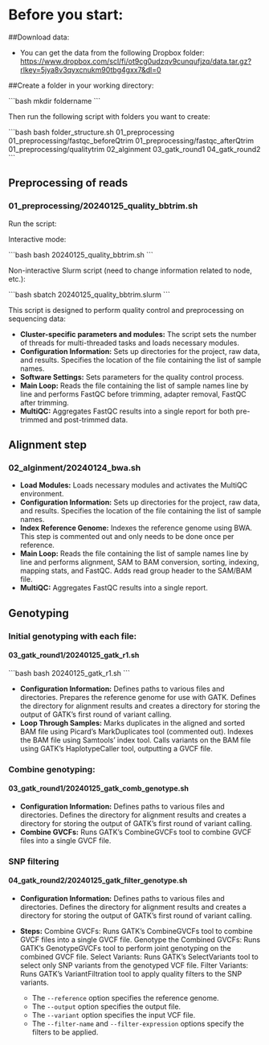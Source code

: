 # Before you start:
##Download data:
- You can get the data from the following Dropbox folder: https://www.dropbox.com/scl/fi/ot9cg0udzqv9cunqufjzq/data.tar.gz?rlkey=5jya8v3qyxcnukm90tbg4gxx7&dl=0

##Create a folder in your working directory:

\```bash
mkdir foldername
\```

Then run the following script with folders you want to create:

\```bash
bash folder_structure.sh 01_preprocessing 01_preprocessing/fastqc_beforeQtrim 01_preprocessing/fastqc_afterQtrim 01_preprocessing/qualitytrim 02_alginment 03_gatk_round1 04_gatk_round2
\```

## Preprocessing of reads

### 01_preprocessing/20240125_quality_bbtrim.sh

Run the script:

Interactive mode:

\```bash
bash 20240125_quality_bbtrim.sh
\```

Non-interactive Slurm script (need to change information related to node, etc.):

\```bash
sbatch 20240125_quality_bbtrim.slurm
\```

This script is designed to perform quality control and preprocessing on sequencing data:

- **Cluster-specific parameters and modules:** The script sets the number of threads for multi-threaded tasks and loads necessary modules.
- **Configuration Information:** Sets up directories for the project, raw data, and results. Specifies the location of the file containing the list of sample names.
- **Software Settings:** Sets parameters for the quality control process.
- **Main Loop:** Reads the file containing the list of sample names line by line and performs FastQC before trimming, adapter removal, FastQC after trimming.
- **MultiQC:** Aggregates FastQC results into a single report for both pre-trimmed and post-trimmed data.

## Alignment step

### 02_alginment/20240124_bwa.sh

- **Load Modules:** Loads necessary modules and activates the MultiQC environment.
- **Configuration Information:** Sets up directories for the project, raw data, and results. Specifies the location of the file containing the list of sample names.
- **Index Reference Genome:** Indexes the reference genome using BWA. This step is commented out and only needs to be done once per reference.
- **Main Loop:** Reads the file containing the list of sample names line by line and performs alignment, SAM to BAM conversion, sorting, indexing, mapping stats, and FastQC. Adds read group header to the SAM/BAM file.
- **MultiQC:** Aggregates FastQC results into a single report.

## Genotyping

### Initial genotyping with each file:

#### 03_gatk_round1/20240125_gatk_r1.sh

\```bash
bash 20240125_gatk_r1.sh
\```

- **Configuration Information:** Defines paths to various files and directories. Prepares the reference genome for use with GATK. Defines the directory for alignment results and creates a directory for storing the output of GATK’s first round of variant calling.
- **Loop Through Samples:** Marks duplicates in the aligned and sorted BAM file using Picard’s MarkDuplicates tool (commented out). Indexes the BAM file using Samtools’ index tool. Calls variants on the BAM file using GATK’s HaplotypeCaller tool, outputting a GVCF file.

### Combine genotyping:

#### 03_gatk_round1/20240125_gatk_comb_genotype.sh

- **Configuration Information:** Defines paths to various files and directories. Defines the directory for alignment results and creates a directory for storing the output of GATK’s first round of variant calling.
- **Combine GVCFs:** Runs GATK’s CombineGVCFs tool to combine GVCF files into a single GVCF file.

### SNP filtering

#### 04_gatk_round2/20240125_gatk_filter_genotype.sh

- **Configuration Information:** Defines paths to various files and directories. Defines the directory for alignment results and creates a directory for storing the output of GATK’s first round of variant calling.
- **Steps:** Combine GVCFs: Runs GATK’s CombineGVCFs tool to combine GVCF files into a single GVCF file. Genotype the Combined GVCFs: Runs GATK’s GenotypeGVCFs tool to perform joint genotyping on the combined GVCF file. Select Variants: Runs GATK’s SelectVariants tool to select only SNP variants from the genotyped VCF file. Filter Variants: Runs GATK’s VariantFiltration tool to apply quality filters to the SNP variants.

    - The `--reference` option specifies the reference genome.
    - The `--output` option specifies the output file.
    - The `--variant` option specifies the input VCF file.
    - The `--filter-name` and `--filter-expression` options specify the filters to be applied.
